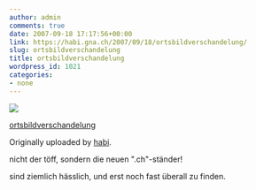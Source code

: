 ```yaml
---
author: admin
comments: true
date: 2007-09-18 17:17:56+00:00
link: https://habi.gna.ch/2007/09/18/ortsbildverschandelung/
slug: ortsbildverschandelung
title: ortsbildverschandelung
wordpress_id: 1021
categories:
- none
---
```



 [![](https://static.flickr.com/1022/1403325280_5e9f731b14_m.jpg)](https://www.flickr.com/photos/habi/1403325280/)
   

 
  [ortsbildverschandelung](https://www.flickr.com/photos/habi/1403325280/)
    

  Originally uploaded by [habi](https://www.flickr.com/people/habi/).
 



nicht der töff, sondern die neuen ".ch"-ständer!  

sind ziemlich hässlich, und erst noch fast überall zu finden.
  

